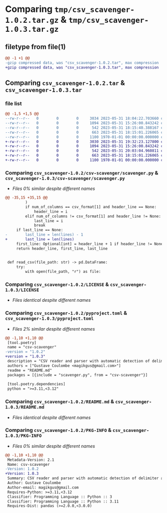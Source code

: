 # Comparing `tmp/csv_scavenger-1.0.2.tar.gz` & `tmp/csv_scavenger-1.0.3.tar.gz`

## filetype from file(1)

```diff
@@ -1 +1 @@
-gzip compressed data, was "csv_scavenger-1.0.2.tar", max compression
+gzip compressed data, was "csv_scavenger-1.0.3.tar", max compression
```

## Comparing `csv_scavenger-1.0.2.tar` & `csv_scavenger-1.0.3.tar`

### file list

```diff
@@ -1,5 +1,5 @@
--rw-r--r--   0        0        0     3034 2023-05-31 18:04:22.703660 csv_scavenger-1.0.2/csv-scavenger/scavenger.py
--rw-r--r--   0        0        0     1094 2023-05-31 15:26:00.843242 csv_scavenger-1.0.2/LICENSE
--rw-r--r--   0        0        0      542 2023-05-31 18:15:40.388167 csv_scavenger-1.0.2/pyproject.toml
--rw-r--r--   0        0        0      663 2023-05-31 18:15:01.226065 csv_scavenger-1.0.2/README.md
--rw-r--r--   0        0        0     1100 1970-01-01 00:00:00.000000 csv_scavenger-1.0.2/PKG-INFO
+-rw-r--r--   0        0        0     3030 2023-05-31 19:32:23.127800 csv_scavenger-1.0.3/csv-scavenger/scavenger.py
+-rw-r--r--   0        0        0     1094 2023-05-31 15:26:00.843242 csv_scavenger-1.0.3/LICENSE
+-rw-r--r--   0        0        0      542 2023-05-31 20:03:04.960811 csv_scavenger-1.0.3/pyproject.toml
+-rw-r--r--   0        0        0      663 2023-05-31 18:15:01.226065 csv_scavenger-1.0.3/README.md
+-rw-r--r--   0        0        0     1100 1970-01-01 00:00:00.000000 csv_scavenger-1.0.3/PKG-INFO
```

### Comparing `csv_scavenger-1.0.2/csv-scavenger/scavenger.py` & `csv_scavenger-1.0.3/csv-scavenger/scavenger.py`

 * *Files 0% similar despite different names*

```diff
@@ -35,15 +35,15 @@
         )
         if num_of_columns == csv_format[1] and header_line == None:
             header_line = i
         elif num_of_columns != csv_format[1] and header_line != None:
             last_line = i
             break
     if last_line == None:
-        last_line = len(lines) - 1
+        last_line = len(lines)
     first_line: Optional[int] = header_line + 1 if header_line != None else None
     return header_line, first_line, last_line
 
 
 def read_csv(file_path: str) -> pd.DataFrame:
     try:
         with open(file_path, "r") as file:
```

### Comparing `csv_scavenger-1.0.2/LICENSE` & `csv_scavenger-1.0.3/LICENSE`

 * *Files identical despite different names*

### Comparing `csv_scavenger-1.0.2/pyproject.toml` & `csv_scavenger-1.0.3/pyproject.toml`

 * *Files 2% similar despite different names*

```diff
@@ -1,10 +1,10 @@
 [tool.poetry]
 name = "csv-scavenger"
-version = "1.0.2"
+version = "1.0.3"
 description = "CSV reader and parser with automatic detection of delimiter and start/end of data."
 authors = ["Gustave Coulombe <magikgus@gmail.com>"]
 readme = "README.md"
 packages = [{include = "scavenger.py", from = "csv-scavenger"}]
 
 [tool.poetry.dependencies]
 python = ">=3.11,<3.12"
```

### Comparing `csv_scavenger-1.0.2/README.md` & `csv_scavenger-1.0.3/README.md`

 * *Files identical despite different names*

### Comparing `csv_scavenger-1.0.2/PKG-INFO` & `csv_scavenger-1.0.3/PKG-INFO`

 * *Files 0% similar despite different names*

```diff
@@ -1,10 +1,10 @@
 Metadata-Version: 2.1
 Name: csv-scavenger
-Version: 1.0.2
+Version: 1.0.3
 Summary: CSV reader and parser with automatic detection of delimiter and start/end of data.
 Author: Gustave Coulombe
 Author-email: magikgus@gmail.com
 Requires-Python: >=3.11,<3.12
 Classifier: Programming Language :: Python :: 3
 Classifier: Programming Language :: Python :: 3.11
 Requires-Dist: pandas (>=2.0.0,<3.0.0)
```


